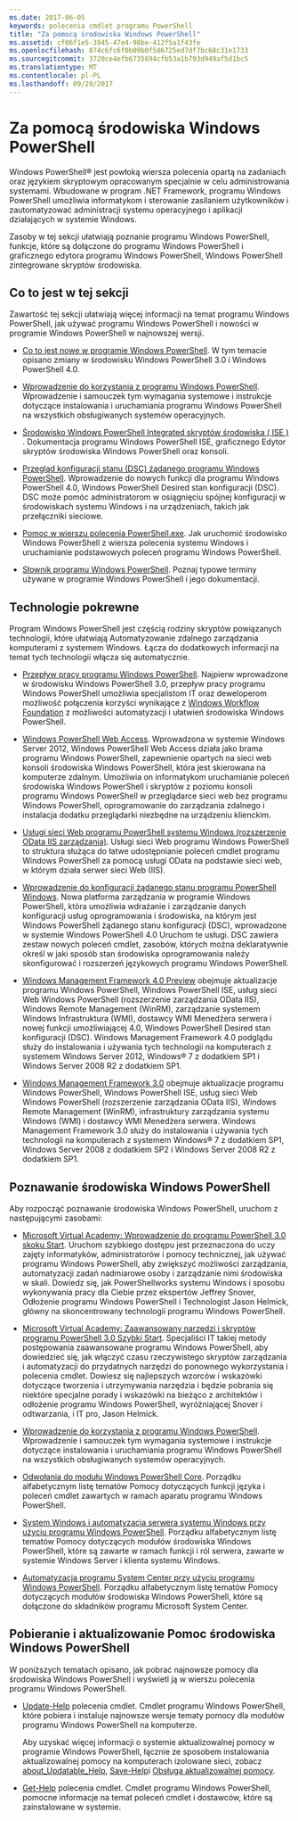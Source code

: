 ```yaml
---
ms.date: 2017-06-05
keywords: polecenia cmdlet programu PowerShell
title: "Za pomocą środowiska Windows PowerShell"
ms.assetid: cf06f1e5-3945-47e4-98be-412f5a1f43fe
ms.openlocfilehash: 874c6fc6f0b09b0f586725ed7df7bc68c31e1733
ms.sourcegitcommit: 3720ce4efb6735694cfb53a1b793d949af5d1bc5
ms.translationtype: MT
ms.contentlocale: pl-PL
ms.lasthandoff: 09/29/2017
---
```

# <a name="using-windows-powershell"></a>Za pomocą środowiska Windows PowerShell
Windows PowerShell® jest powłoką wiersza polecenia opartą na zadaniach oraz językiem skryptowym opracowanym specjalnie w celu administrowania systemami. Wbudowane w program .NET Framework, programu Windows PowerShell umożliwia informatykom i sterowanie zasilaniem użytkowników i zautomatyzować administracji systemu operacyjnego i aplikacji działających w systemie Windows.

Zasoby w tej sekcji ułatwiają poznanie programu Windows PowerShell, funkcje, które są dołączone do programu Windows PowerShell i graficznego edytora programu Windows PowerShell, Windows PowerShell zintegrowane skryptów środowiska.

## <a name="whats-in-this-section"></a>Co to jest w tej sekcji
Zawartość tej sekcji ułatwiają więcej informacji na temat programu Windows PowerShell, jak używać programu Windows PowerShell i nowości w programie Windows PowerShell w najnowszej wersji.

- [Co to jest nowe w programie Windows PowerShell](../../whats-new/What-s-New-in-Windows-PowerShell-50.md). W tym temacie opisano zmiany w środowisku Windows PowerShell 3.0 i Windows PowerShell 4.0.

- [Wprowadzenie do korzystania z programu Windows PowerShell](../Getting-Started-with-Windows-PowerShell.md). Wprowadzenie i samouczek tym wymagania systemowe i instrukcje dotyczące instalowania i uruchamiania programu Windows PowerShell na wszystkich obsługiwanych systemów operacyjnych.

- [Środowisko Windows PowerShell Integrated skryptów środowiska &#40; ISE &#41; ](Windows-PowerShell-Integrated-Scripting-Environment--ISE-.md). Dokumentacja programu Windows PowerShell ISE, graficznego Edytor skryptów środowiska Windows PowerShell oraz konsoli.

- [Przegląd konfiguracji stanu (DSC) żądanego programu Windows PowerShell](https://technet.microsoft.com/en-us/library/04c9e716-822c-40f0-8fdf-f2dda8abd888). Wprowadzenie do nowych funkcji dla programu Windows PowerShell 4.0, Windows PowerShell Desired stan konfiguracji (DSC). DSC może pomóc administratorom w osiągnięciu spójnej konfiguracji w środowiskach systemu Windows i na urządzeniach, takich jak przełączniki sieciowe.

- [Pomoc w wierszu polecenia PowerShell.exe](../../core-powershell/console/PowerShell.exe-Command-Line-Help.md). Jak uruchomić środowisko Windows PowerShell z wiersza polecenia systemu Windows i uruchamianie podstawowych poleceń programu Windows PowerShell.

- [Słownik programu Windows PowerShell](../../Windows-PowerShell-Glossary.md). Poznaj typowe terminy używane w programie Windows PowerShell i jego dokumentacji.

## <a name="related-technologies"></a>Technologie pokrewne
Program Windows PowerShell jest częścią rodziny skryptów powiązanych technologii, które ułatwiają Automatyzowanie zdalnego zarządzania komputerami z systemem Windows. Łącza do dodatkowych informacji na temat tych technologii włącza się automatycznie.

- [Przepływ pracy programu Windows PowerShell](http://technet.microsoft.com/library/jj134242.aspx). Najpierw wprowadzone w środowisku Windows PowerShell 3.0, przepływ pracy programu Windows PowerShell umożliwia specjalistom IT oraz deweloperom możliwość połączenia korzyści wynikające z [Windows Workflow Foundation](http://msdn.microsoft.com/library/ee342461.aspx) z możliwości automatyzacji i ułatwień środowiska Windows PowerShell.

- [Windows PowerShell Web Access](http://technet.microsoft.com/library/hh831611.aspx). Wprowadzona w systemie Windows Server 2012, Windows PowerShell Web Access działa jako brama programu Windows PowerShell, zapewnienie opartych na sieci web konsoli środowiska Windows PowerShell, która jest skierowana na komputerze zdalnym. Umożliwia on informatykom uruchamianie poleceń środowiska Windows PowerShell i skryptów z poziomu konsoli programu Windows PowerShell w przeglądarce sieci web bez programu Windows PowerShell, oprogramowanie do zarządzania zdalnego i instalacja dodatku przeglądarki niezbędne na urządzeniu klienckim.

- [Usługi sieci Web programu PowerShell systemu Windows (rozszerzenie OData IIS zarządzania)](http://msdn.microsoft.com/library/windows/desktop/hh880865.aspx). Usługi sieci Web programu Windows PowerShell to struktura służąca do łatwe udostępnianie poleceń cmdlet programu Windows PowerShell za pomocą usługi OData na podstawie sieci web, w którym działa serwer sieci Web (IIS).

- [Wprowadzenie do konfiguracji żądanego stanu programu PowerShell Windows](https://technet.microsoft.com/en-us/library/c134aa32-b085-4656-9a89-955d8ff768d0). Nowa platforma zarządzania w programie Windows PowerShell, która umożliwia wdrażanie i zarządzanie danych konfiguracji usług oprogramowania i środowiska, na którym jest Windows PowerShell żądanego stanu konfiguracji (DSC), wprowadzone w systemie Windows PowerShell 4.0 Uruchom te usługi. DSC zawiera zestaw nowych poleceń cmdlet, zasobów, których można deklaratywnie określ w jaki sposób stan środowiska oprogramowania należy skonfigurować i rozszerzeń językowych programu Windows PowerShell.

- [Windows Management Framework 4.0 Preview](http://go.microsoft.com/fwlink/?LinkID=293881) obejmuje aktualizacje programu Windows PowerShell, Windows PowerShell ISE, usług sieci Web Windows PowerShell (rozszerzenie zarządzania OData IIS), Windows Remote Management (WinRM), zarządzanie systemem Windows Infrastruktura (WMI), dostawcy WMI Menedżera serwera i nowej funkcji umożliwiającej 4.0, Windows PowerShell Desired stan konfiguracji (DSC). Windows Management Framework 4.0 podglądu służy do instalowania i używania tych technologii na komputerach z systemem Windows Server 2012, Windows® 7 z dodatkiem SP1 i Windows Server 2008 R2 z dodatkiem SP1.

- [Windows Management Framework 3.0](http://www.microsoft.com/download/details.aspx?id=34595) obejmuje aktualizacje programu Windows PowerShell, Windows PowerShell ISE, usług sieci Web Windows PowerShell (rozszerzenie zarządzania OData IIS), Windows Remote Management (WinRM), infrastruktury zarządzania systemu Windows (WMI) i dostawcy WMI Menedżera serwera. Windows Management Framework 3.0 służy do instalowania i używania tych technologii na komputerach z systemem Windows® 7 z dodatkiem SP1, Windows Server 2008 z dodatkiem SP2 i Windows Server 2008 R2 z dodatkiem SP1.

## <a name="learning-windows-powershell"></a>Poznawanie środowiska Windows PowerShell
Aby rozpocząć poznawanie środowiska Windows PowerShell, uruchom z następującymi zasobami:

- [Microsoft Virtual Academy: Wprowadzenie do programu PowerShell 3.0 skoku Start](https://mva.microsoft.com/en-us/training-courses/getting-started-with-powershell-3-0-jump-start-8276). Uruchom szybkiego dostępu jest przeznaczona do uczy zajęty informatyków, administratorów i pomocy technicznej, jak używać programu Windows PowerShell, aby zwiększyć możliwości zarządzania, automatyzacji zadań nadmiarowe osoby i zarządzanie nimi środowiska w skali. Dowiedz się, jak PowerShellworks systemu Windows i sposobu wykonywania pracy dla Ciebie przez ekspertów Jeffrey Snover, Odłożenie programu Windows PowerShell i Technologist Jason Helmick, główny na skoncentrowany technologii programu Windows PowerShell.

- [Microsoft Virtual Academy: Zaawansowany narzędzi i skryptów programu PowerShell 3.0 Szybki Start](https://mva.microsoft.com/en-US/training-courses/advanced-tools-scripting-with-powershell-30-jump-start-8277). Specjaliści IT takiej metody postępowania zaawansowane programu Windows PowerShell, aby dowiedzieć się, jak włączyć czasu rzeczywistego skryptów zarządzania i automatyzacji do przydatnych narzędzi do ponownego wykorzystania i polecenia cmdlet. Dowiesz się najlepszych wzorców i wskazówki dotyczące tworzenia i utrzymywania narzędzia i będzie pobrania się niektóre specjalne porady i wskazówki na bieżąco z architektów i odłożenie programu Windows PowerShell, wyróżniającej Snover i odtwarzania, i IT pro, Jason Helmick.

- [Wprowadzenie do korzystania z programu Windows PowerShell](../Getting-Started-with-Windows-PowerShell.md). Wprowadzenie i samouczek tym wymagania systemowe i instrukcje dotyczące instalowania i uruchamiania programu Windows PowerShell na wszystkich obsługiwanych systemów operacyjnych.

- [Odwołania do modułu Windows PowerShell Core](http://technet.microsoft.com/library/hh847741(v=wps.630).aspx). Porządku alfabetycznym listę tematów Pomocy dotyczących funkcji języka i poleceń cmdlet zawartych w ramach aparatu programu Windows PowerShell.

- [System Windows i automatyzacja serwera systemu Windows przy użyciu programu Windows PowerShell](http://technet.microsoft.com/library/dn249523.aspx). Porządku alfabetycznym listę tematów Pomocy dotyczących modułów środowiska Windows PowerShell, które są zawarte w ramach funkcji i ról serwera, zawarte w systemie Windows Server i klienta systemu Windows.

- [Automatyzacja programu System Center przy użyciu programu Windows PowerShell](https://technet.microsoft.com/en-us/library/mt156962.aspx). Porządku alfabetycznym listę tematów Pomocy dotyczących modułów środowiska Windows PowerShell, które są dołączone do składników programu Microsoft System Center.

## <a name="downloading-and-updating-windows-powershell-help"></a>Pobieranie i aktualizowanie Pomoc środowiska Windows PowerShell
W poniższych tematach opisano, jak pobrać najnowsze pomocy dla środowiska Windows PowerShell i wyświetl ją w wierszu polecenia programu Windows PowerShell.

- [Update-Help](http://technet.microsoft.com/library/hh849720.aspx) polecenia cmdlet. Cmdlet programu Windows PowerShell, które pobiera i instaluje najnowsze wersje tematy pomocy dla modułów programu Windows PowerShell na komputerze.

    Aby uzyskać więcej informacji o systemie aktualizowalnej pomocy w programie Windows PowerShell, łącznie ze sposobem instalowania aktualizowalnej pomocy na komputerach izolowane sieci, zobacz [about_Updatable_Help](http://technet.microsoft.com/library/hh847735.aspx), [Save-Help](http://technet.microsoft.com/library/hh849724.aspx)i [ Obsługa aktualizowalnej pomocy](http://msdn.microsoft.com/library/hh852754.aspx).

- [Get-Help](http://technet.microsoft.com/library/hh849696(v=wps.630).aspx) polecenia cmdlet. Cmdlet programu Windows PowerShell, pomocne informacje na temat poleceń cmdlet i dostawców, które są zainstalowane w systemie.
